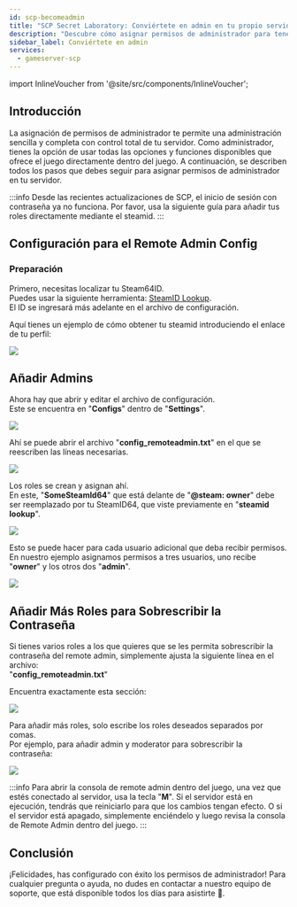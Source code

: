 ```yaml
---
id: scp-becomeadmin
title: "SCP Secret Laboratory: Conviértete en admin en tu propio servidor"
description: "Descubre cómo asignar permisos de administrador para tener control total del servidor y gestionar roles de forma efectiva en tu servidor de juegos → Aprende más ahora"
sidebar_label: Conviértete en admin
services:
  - gameserver-scp
---
```


import InlineVoucher from '@site/src/components/InlineVoucher';


## Introducción
La asignación de permisos de administrador te permite una administración sencilla y completa con control total de tu servidor. Como administrador, tienes la opción de usar todas las opciones y funciones disponibles que ofrece el juego directamente dentro del juego. A continuación, se describen todos los pasos que debes seguir para asignar permisos de administrador en tu servidor.  
<InlineVoucher />

:::info
Desde las recientes actualizaciones de SCP, el inicio de sesión con contraseña ya no funciona. Por favor, usa la siguiente guía para añadir tus roles directamente mediante el steamid. 
:::


## Configuración para el Remote Admin Config

### Preparación

Primero, necesitas localizar tu Steam64ID.  
Puedes usar la siguiente herramienta: [SteamID Lookup](https://steamid.io/lookup).  
El ID se ingresará más adelante en el archivo de configuración.

Aquí tienes un ejemplo de cómo obtener tu steamid introduciendo el enlace de tu perfil:

![](https://screensaver01.zap-hosting.com/index.php/s/k4EEWwFQB3xAxA2/preview)

## Añadir Admins

Ahora hay que abrir y editar el archivo de configuración.  
Este se encuentra en "**Configs**" dentro de "**Settings**".

![](https://screensaver01.zap-hosting.com/index.php/s/NSFrZG3SX6ZaQgb/preview)

Ahí se puede abrir el archivo "**config_remoteadmin.txt**" en el que se reescriben las líneas necesarias.

![](https://screensaver01.zap-hosting.com/index.php/s/KM6YpQwGC4n8rZW/preview)

Los roles se crean y asignan ahí.  
En este, "**SomeSteamId64**" que está delante de "**@steam: owner**" debe ser reemplazado por tu SteamID64, que viste previamente en "**steamid lookup**".

![](https://screensaver01.zap-hosting.com/index.php/s/HC4Z2s9wPgdJjXT/preview)

Esto se puede hacer para cada usuario adicional que deba recibir permisos.  
En nuestro ejemplo asignamos permisos a tres usuarios, uno recibe "**owner**" y los otros dos "**admin**".

![](https://screensaver01.zap-hosting.com/index.php/s/9e7YWoMHAxn3z3b/preview)

## Añadir Más Roles para Sobrescribir la Contraseña

Si tienes varios roles a los que quieres que se les permita sobrescribir la contraseña del remote admin, simplemente ajusta la siguiente línea en el archivo:  
"**config_remoteadmin.txt**"

Encuentra exactamente esta sección: 

![](https://screensaver01.zap-hosting.com/index.php/s/HoGJ7X2ZEWW34bH/preview)

Para añadir más roles, solo escribe los roles deseados separados por comas.  
Por ejemplo, para añadir admin y moderator para sobrescribir la contraseña:

![](https://screensaver01.zap-hosting.com/index.php/s/PFLFiG9W3kScZ3d/preview)

:::info
Para abrir la consola de remote admin dentro del juego, una vez que estés conectado al servidor, usa la tecla "**M**". Si el servidor está en ejecución, tendrás que reiniciarlo para que los cambios tengan efecto. O si el servidor está apagado, simplemente enciéndelo y luego revisa la consola de Remote Admin dentro del juego.
:::


## Conclusión

¡Felicidades, has configurado con éxito los permisos de administrador! Para cualquier pregunta o ayuda, no dudes en contactar a nuestro equipo de soporte, que está disponible todos los días para asistirte 🙂.

<InlineVoucher />